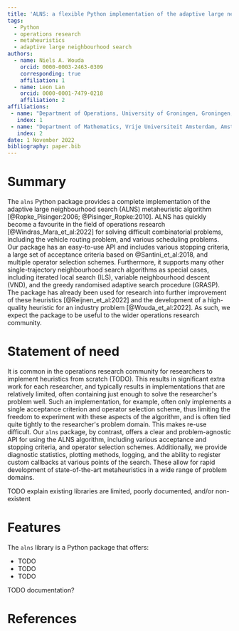 ```yaml
---
title: 'ALNS: a flexible Python implementation of the adaptive large neighbourhood search metaheuristic'
tags:
  - Python
  - operations research
  - metaheuristics
  - adaptive large neighbourhood search
authors:
  - name: Niels A. Wouda
    orcid: 0000-0003-2463-0309
    corresponding: true
    affiliation: 1
  - name: Leon Lan
    orcid: 0000-0001-7479-0218
    affiliation: 2
affiliations:
 - name: "Department of Operations, University of Groningen, Groningen, The Netherlands \\newline"
   index: 1
 - name: "Department of Mathematics, Vrije Universiteit Amsterdam, Amsterdam, The Netherlands \\newline"
   index: 2
date: 1 November 2022
bibliography: paper.bib
---
```


# Summary

The `alns` Python package provides a complete implementation of the adaptive large neighbourhood search (ALNS) metaheuristic algorithm [@Ropke_Pisinger:2006; @Pisinger_Ropke:2010].
ALNS has quickly become a favourite in the field of operations research [@Windras_Mara_et_al:2022] for solving difficult combinatorial problems, including the vehicle routing problem, and various scheduling problems.
Our package has an easy-to-use API and includes various stopping criteria, a large set of acceptance criteria based on @Santini_et_al:2018, and multiple operator selection schemes.
Furthermore, it supports many other single-trajectory neighbourhood search algorithms as special cases, including iterated local search (ILS), variable neighbourhood descent (VND), and the greedy randomised adaptive search procedure (GRASP).
The package has already been used for research into further improvement of these heuristics [@Reijnen_et_al:2022] and the development of a high-quality heuristic for an industry problem [@Wouda_et_al:2022].
As such, we expect the package to be useful to the wider operations research community.

# Statement of need

It is common in the operations research community for researchers to implement heuristics from scratch (TODO).
This results in significant extra work for each researcher, and typically results in implementations that are relatively limited, often containing just enough to solve the researcher's problem well.
Such an implementation, for example, often only implements a single acceptance criterion and operator selection scheme, thus limiting the freedom to experiment with these aspects of the algorithm, and is often tied quite tightly to the researcher's problem domain.
This makes re-use difficult.
Our `alns` package, by contrast, offers a clear and problem-agnostic API for using the ALNS algorithm, including various acceptance and stopping criteria, and operator selection schemes.
Additionally, we provide diagnostic statistics, plotting methods, logging, and the ability to register custom callbacks at various points of the search.
These allow for rapid development of state-of-the-art metaheuristics in a wide range of problem domains.

TODO explain existing libraries are limited, poorly documented, and/or non-existent

# Features

The `alns` library is a Python package that offers:

- TODO
- TODO
- TODO

TODO documentation?

# References
